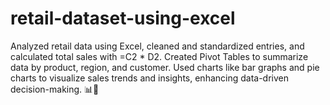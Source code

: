# retail-dataset-using-excel
Analyzed retail data using Excel, cleaned and standardized entries, and calculated total sales with =C2 * D2. Created Pivot Tables to summarize data by product, region, and customer. Used charts like bar graphs and pie charts to visualize sales trends and insights, enhancing data-driven decision-making. 📊🛒
